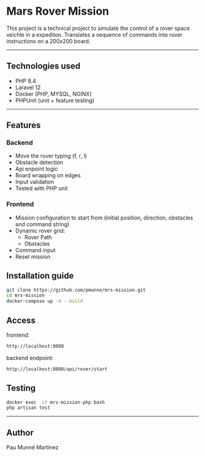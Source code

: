# Mars Rover Mission

This project is a technical project to simulate the control of a rover space veichle in a expediton.
Translates a sequence of commands into rover instructions on a 200x200 board. 

---

## Technologies used

- PHP 8.4
- Laravel 12
- Docker (PHP, MYSQL, NGINX)
- PHPUnit (unit + feature testing)

---

## Features 

### Backend
- Move the rover typing (f, r, l)
- Obstacle detection
- Api enpoint logic
- Board wrapping on edges
- Input validation
- Tested with PHP unit

### Frontend
- Mission configuration to start from (initial position, direction, obstacles and command string)
- Dynamic rover grid: 
    - Rover Path
    - Obstacles 
- Command input
- Reset mission


## Installation guide

```bash 
git clone https://github.com/pmunne/mrs-mission.git
cd mrs-mission
docker-compose up -d --build
```

## Access
frontend:
```bash 
http://localhost:8080
```
backend endpoint:
```bash 
http://localhost:8080/api/rover/start
```

## Testing
```bash
docker exec -it mrs-mission-php bash
php artisan test 
```


---

## Author 
Pau Munné Martínez 